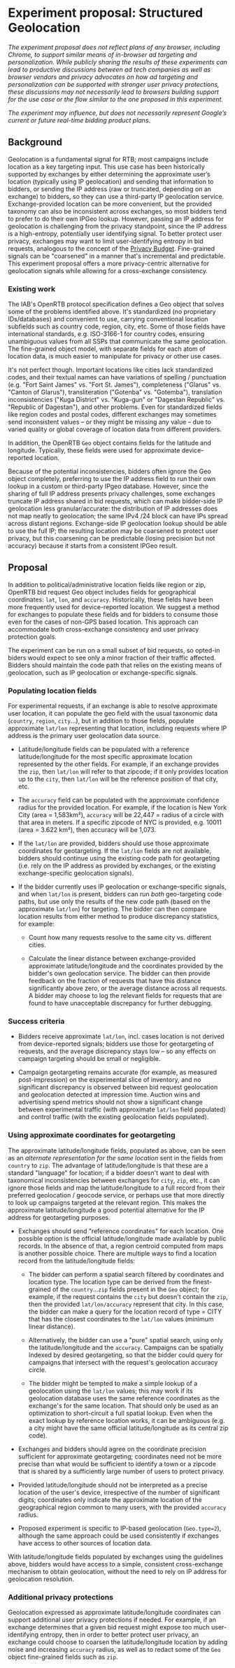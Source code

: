 # Experiment proposal: Structured Geolocation

*The experiment proposal does not reflect plans of any browser, including Chrome, to support similar means of in-browser ad targeting and personalization. While publicly sharing the results of these experiments can lead to productive discussions between ad tech companies as well as browser vendors and privacy advocates on how ad targeting and personalization can be supported with stronger user privacy protections, these discussions may not necessarily lead to browsers building support for the use case or the flow similar to the one proposed in this experiment.*

*The experiment may influence, but does not necessarily represent Google’s current or future real-time bidding product plans.*

## Background
Geolocation is a fundamental signal for RTB; most campaigns include location as a key targeting input. This use case has been historically supported by exchanges by either determining the approximate user’s location (typically using IP geolocation) and sending that information to bidders, or sending the IP address (raw or truncated, depending on an exchange) to bidders, so they can use a third-party IP geolocation service. Exchange-provided location can be more convenient, but the provided taxonomy can also be inconsistent across exchanges, so most bidders tend to prefer to do their own IPGeo lookup. However, passing an IP address for geolocation is challenging from the privacy standpoint, since the IP address is a high-entropy, potentially user identifying signal. To better protect user privacy, exchanges may want to limit user-identifying entropy in bid requests, analogous to the concept of the [Privacy Budget](https://github.com/bslassey/privacy-budget). Fine-grained signals can be "coarsened" in a manner that's incremental and predictable. This experiment proposal offers a more privacy-centric alternative for geolocation signals while allowing for a cross-exchange consistency.

### Existing work

The IAB's OpenRTB protocol specification defines a Geo object that solves some of the problems identified above. It's standardized (no proprietary IDs/databases) and convenient to use, carrying conventional location subfields such as country code, region, city, etc. Some of those fields have international standards, e.g. ISO-3166-1 for country codes, ensuring unambiguous values from all SSPs that communicate the same geolocation. The fine-grained object model, with separate fields for each atom of location data, is much easier to manipulate for privacy or other use cases.

It's not perfect though. Important locations like cities lack standardized codes, and their textual names can have variations of spelling / punctuation (e.g. "Fort Saint James" vs. "Fort St. James"), completeness ("Glarus" vs. "Canton of Glarus"), transliteration ("Gotenba" vs. "Gotemba"), translation inconsistencies ("Kuga District" vs. "Kuga-gun" or "Dagestan Republic" vs. "Republic of Dagestan"), and other problems. Even for standardized fields like region codes and postal codes, different exchanges may sometimes send inconsistent values – or they might be missing any value – due to varied quality or global coverage of location data from different providers.

In addition, the OpenRTB `Geo` object contains fields for the latitude and longitude. Typically, these fields were used for approximate device-reported location.

Because of the potential inconsistencies, bidders often ignore the Geo object completely, preferring to use the IP address field to run their own lookup in a custom or third-party IPgeo database. However, since the sharing of full IP address presents privacy challenges, some exchanges truncate IP address shared in bid requests, which can make bidder-side IP geolocation less granular/accurate: the distribution of IP addresses does not map neatly to geolocation; the same IPv4 /24 block can have IPs spread across distant regions. Exchange-side IP geolocation lookup should be able to use the full IP; the resulting location may be coarsened to protect user privacy, but this coarsening can be predictable (losing precision but not accuracy) because it starts from a consistent IPGeo result.

## Proposal

In addition to political/administrative location fields like region or zip, OpenRTB bid request Geo object includes fields for geographical coordinates: `lat`, `lon`, and `accuracy`. Historically, these fields have been more frequently used for device-reported location. We suggest a method for exchanges to populate these fields and for bidders to consume those even for the cases of non-GPS based location. This approach can accommodate both cross-exchange consistency and user privacy protection goals.

The experiment can be run on a small subset of bid requests, so opted-in biders would expect to see only a minor fraction of their traffic affected. Bidders should maintain the code path that relies on the existing means of geolocation, such as IP geolocation or exchange-specific signals.

### Populating location fields

For experimental requests, if an exchange is able to resolve approximate user location, it can populate the geo field with the usual taxonomic data (`country`, `region`, `city`…), but in addition to those fields, populate approximate `lat/lon` representing that location, including requests where IP address is the primary user geolocation data source.

- Latitude/longitude fields can be populated with a reference latitude/longitude for the most specific approximate location represented by the other fields. For example, if an exchange provides the `zip`, then `lat/lon` will refer to that zipcode; if it only provides location up to the `city`, then `lat/lon` will be the reference position of that city, etc.

- The `accuracy` field can be populated with the approximate confidence radius for the provided location. For example, if the location is New York City (area = 1,583km²), `accuracy` will be 22,447 = radius of a circle with that area in meters. If a specific zipcode of NYC is provided, e.g. 10011 (area = 3.622 km²), then accuracy will be 1,073.

- If the `lat/lon` are provided, bidders should use those approximate coordinates for geotargeting. If the `lat/lon` fields are not available, bidders should continue using the existing code path for geotargeting (i.e. rely on the IP address as provided by exchanges, or the existing exchange-specific geolocation signals).

- If the bidder currently uses IP geolocation or exchange-specific signals, and when `lat/lon` is present, bidders can run *both* geo-targeting code paths, but use only the results of the new code path (based on the approximate `lat/lon`) for targeting. The bidder can then compare location results from either method to produce discrepancy statistics, for example:

	- Count how many requests resolve to the same city vs. different cities.

	- Calculate the linear distance between exchange-provided approximate latitude/longitude and the coordinates provided by the bidder's own geolocation service. The bidder can then provide feedback on the fraction of requests that have this distance significantly above zero, or the average distance across all requests. A bidder may choose to log the relevant fields for requests that are found to have unacceptable discrepancy for further debugging.

### Success criteria

- Bidders receive approximate `lat/lon`, incl. cases location is not derived from device-reported signals; bidders use those for geotargeting of requests, and the average discrepancy stays low – so any effects on campaign targeting should be small or negligible.

- Campaign geotargeting remains accurate (for example, as measured post-impression) on the experimental slice of inventory, and no significant discrepancy is observed between bid request geolocation and geolocation detected at impression time. Auction wins and advertising spend metrics should not show a significant change between experimental traffic (with approximate `lat/lon` field populated) and control traffic (with the existing geolocation fields populated).

### Using approximate coordinates for geotargeting

The approximate latitude/longitude fields, populated as above, can be seen as an *alternate representation for the same location* sent in the fields from `country` to `zip`. The advantage of latitude/longitude is that these are a standard "language" for location; if a bidder doesn't want to deal with taxonomical inconsistencies between exchanges for `city`, `zip`, etc., it can ignore those fields and map the latitude/longitude to a full record from their preferred geolocation / geocode service, or perhaps use that more directly to look up campaigns targeted at the relevant region.
This makes the approximate latitude/longitude a good potential alternative for the IP address for geotargeting purposes.

- Exchanges should send "reference coordinates" for each location. One possible option is the official latitude/longitude made available by public records. In the absence of that, a region centroid computed from maps is another possible choice. There are multiple ways to find a location record from the latitude/longitude fields:

	- The bidder can perform a spatial search filtered by coordinates and location type. The location type can be derived from the finest-grained of the `country`…`zip` fields present in the `Geo` object; for example, if the request contains the `city` but doesn't contain the `zip`, then the provided `lat/lon/accuracy` represent that city. In this case, the bidder can make a query for the location record of type = CITY that has the closest coordinates to the `lat/lon` values (minimum linear distance).

	- Alternatively, the bidder can use a "pure" spatial search, using only the latitude/longitude and the `accuracy`. Campaigns can be spatially indexed by desired geotargeting, so that the bidder could query for campaigns that intersect with the request's geolocation accuracy circle.

	- The bidder might be tempted to make a simple lookup of a geolocation using the `lat/lon` values; this may work if its geolocation database uses the same reference coordinates as the exchange's for the same location. That should only be used as an optimization to short-circuit a full spatial lookup. Even when the exact lookup by reference location works, it can be ambiguous (e.g. a city might have the same official latitude/longitude as its central zip code).

- Exchanges and bidders should agree on the coordinate precision sufficient for approximate geotargeting; coordinates need not be more precise than what would be sufficient to identify a town or a zipcode that is shared by a sufficiently large number of users to protect privacy.

- Provided latitude/longitude should not be interpreted as a precise location of the user's device, irrespective of the number of significant digits; coordinates only indicate the approximate location of the geographical region common to many users, with the provided `accuracy` radius.

- Proposed experiment is specific to IP-based geolocation (`Geo.type=2`), although the same approach could be used consistently if exchanges have access to other sources of location data.

With latitude/longitude fields populated by exchanges using the guidelines above, bidders would have access to a simple, consistent cross-exchange mechanism to obtain geolocation, without the need to rely on IP address for geolocation resolution.

### Additional privacy protections

Geolocation expressed as approximate latitude/longitude coordinates can support additional user privacy protections if needed. For example, if an exchange determines that a given bid request might expose too much user-identifying entropy, then in order to better protect user privacy, an exchange could choose to coarsen the latitude/longitude location by adding noise and increasing `accuracy` radius, as well as to redact some of the `Geo` object fine-grained fields such as `zip`.

